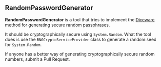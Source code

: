 ## RandomPasswordGenerator
**RandomPasswordGenerator** is a tool that tries to implement the [Diceware](http://world.std.com/~reinhold/diceware.html) method for generating secure random passphrases.

It should be cryptographically secure using `System.Random`. What the tool does is use the `RNGCryptoServiceProvider` class to generate a random seed for `System.Random`.

If anyone has a better way of generating cryptographically secure random numbers, submit a Pull Request.
